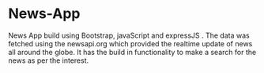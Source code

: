 # News-App
News App build using Bootstrap,  javaScript and expressJS . The data was fetched using the newsapi.org which provided the realtime update of news all around the globe. It has the build in functionality to make a search for the news as per the interest.
